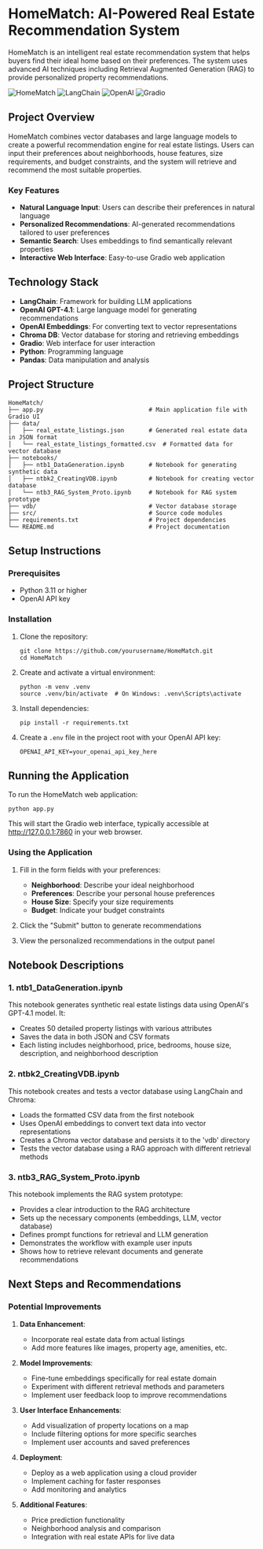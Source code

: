 # HomeMatch: AI-Powered Real Estate Recommendation System

HomeMatch is an intelligent real estate recommendation system that helps buyers find their ideal home based on their preferences. The system uses advanced AI techniques including Retrieval Augmented Generation (RAG) to provide personalized property recommendations.

![HomeMatch](https://img.shields.io/badge/HomeMatch-Real%20Estate%20AI-blue)
![LangChain](https://img.shields.io/badge/LangChain-AI%20Framework-green)
![OpenAI](https://img.shields.io/badge/OpenAI-GPT--4.1-orange)
![Gradio](https://img.shields.io/badge/Gradio-UI-purple)

## Project Overview

HomeMatch combines vector databases and large language models to create a powerful recommendation engine for real estate listings. Users can input their preferences about neighborhoods, house features, size requirements, and budget constraints, and the system will retrieve and recommend the most suitable properties.

### Key Features

- **Natural Language Input**: Users can describe their preferences in natural language
- **Personalized Recommendations**: AI-generated recommendations tailored to user preferences
- **Semantic Search**: Uses embeddings to find semantically relevant properties
- **Interactive Web Interface**: Easy-to-use Gradio web application

## Technology Stack

- **LangChain**: Framework for building LLM applications
- **OpenAI GPT-4.1**: Large language model for generating recommendations
- **OpenAI Embeddings**: For converting text to vector representations
- **Chroma DB**: Vector database for storing and retrieving embeddings
- **Gradio**: Web interface for user interaction
- **Python**: Programming language
- **Pandas**: Data manipulation and analysis

## Project Structure

```
HomeMatch/
├── app.py                              # Main application file with Gradio UI
├── data/
│   ├── real_estate_listings.json       # Generated real estate data in JSON format
│   └── real_estate_listings_formatted.csv  # Formatted data for vector database
├── notebooks/
│   ├── ntb1_DataGeneration.ipynb       # Notebook for generating synthetic data
│   ├── ntbk2_CreatingVDB.ipynb         # Notebook for creating vector database
│   └── ntb3_RAG_System_Proto.ipynb     # Notebook for RAG system prototype
├── vdb/                                # Vector database storage
├── src/                                # Source code modules
├── requirements.txt                    # Project dependencies
└── README.md                           # Project documentation
```

## Setup Instructions

### Prerequisites

- Python 3.11 or higher
- OpenAI API key

### Installation

1. Clone the repository:
   ```
   git clone https://github.com/yourusername/HomeMatch.git
   cd HomeMatch
   ```

2. Create and activate a virtual environment:
   ```
   python -m venv .venv
   source .venv/bin/activate  # On Windows: .venv\Scripts\activate
   ```

3. Install dependencies:
   ```
   pip install -r requirements.txt
   ```

4. Create a `.env` file in the project root with your OpenAI API key:
   ```
   OPENAI_API_KEY=your_openai_api_key_here
   ```

## Running the Application

To run the HomeMatch web application:

```
python app.py
```

This will start the Gradio web interface, typically accessible at http://127.0.0.1:7860 in your web browser.

### Using the Application

1. Fill in the form fields with your preferences:
   - **Neighborhood**: Describe your ideal neighborhood
   - **Preferences**: Describe your personal house preferences
   - **House Size**: Specify your size requirements
   - **Budget**: Indicate your budget constraints

2. Click the "Submit" button to generate recommendations

3. View the personalized recommendations in the output panel

## Notebook Descriptions

### 1. ntb1_DataGeneration.ipynb

This notebook generates synthetic real estate listings data using OpenAI's GPT-4.1 model. It:
- Creates 50 detailed property listings with various attributes
- Saves the data in both JSON and CSV formats
- Each listing includes neighborhood, price, bedrooms, house size, description, and neighborhood description

### 2. ntbk2_CreatingVDB.ipynb

This notebook creates and tests a vector database using LangChain and Chroma:
- Loads the formatted CSV data from the first notebook
- Uses OpenAI embeddings to convert text data into vector representations
- Creates a Chroma vector database and persists it to the 'vdb' directory
- Tests the vector database using a RAG approach with different retrieval methods

### 3. ntb3_RAG_System_Proto.ipynb

This notebook implements the RAG system prototype:
- Provides a clear introduction to the RAG architecture
- Sets up the necessary components (embeddings, LLM, vector database)
- Defines prompt functions for retrieval and LLM generation
- Demonstrates the workflow with example user inputs
- Shows how to retrieve relevant documents and generate recommendations

## Next Steps and Recommendations

### Potential Improvements

1. **Data Enhancement**:
   - Incorporate real estate data from actual listings
   - Add more features like images, property age, amenities, etc.

2. **Model Improvements**:
   - Fine-tune embeddings specifically for real estate domain
   - Experiment with different retrieval methods and parameters
   - Implement user feedback loop to improve recommendations

3. **User Interface Enhancements**:
   - Add visualization of property locations on a map
   - Include filtering options for more specific searches
   - Implement user accounts and saved preferences

4. **Deployment**:
   - Deploy as a web application using a cloud provider
   - Implement caching for faster responses
   - Add monitoring and analytics

5. **Additional Features**:
   - Price prediction functionality
   - Neighborhood analysis and comparison
   - Integration with real estate APIs for live data
